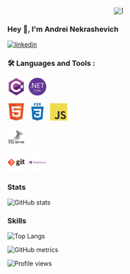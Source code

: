 <div id="header" align="center">
  <img src="https://media.giphy.com/media/M9gbBd9nbDrOTu1Mqx/giphy.gif" width="100" align = "center"/>]
</div>

### Hey 👋, I'm Andrei Nekrashevich
[<img src='https://img.shields.io/badge/LinkedIn-blue?style=for-the-badge&logo=linkedin&logoColor=white' alt='linkedin' height='20'>](https://www.linkedin.com/in/andrei-nekrashevich-60aa4873/)  

### :hammer_and_wrench: Languages and Tools :
<div>
<img src="https://github.com/devicons/devicon/blob/master/icons/csharp/csharp-original.svg" title="CSharp" alt="CSharp" width="40" height="40"/>&nbsp;
<img src="https://github.com/devicons/devicon/blob/master/icons/dotnetcore/dotnetcore-original.svg" title="NET" alt="NET" width="40" height="40"/>
  
<img src="https://github.com/devicons/devicon/blob/master/icons/html5/html5-original.svg" title="HTML5" alt="HTML" width="40" height="40"/>&nbsp;
<img src="https://github.com/devicons/devicon/blob/master/icons/css3/css3-plain-wordmark.svg"  title="CSS3" alt="CSS" width="40" height="40"/>&nbsp;
<img src="https://github.com/devicons/devicon/blob/master/icons/javascript/javascript-original.svg" title="JavaScript" alt="JavaScript" width="40" height="40"/>

<img src="https://github.com/devicons/devicon/blob/master/icons/microsoftsqlserver/microsoftsqlserver-plain-wordmark.svg" title="MSSQL"  alt="MSSQL" width="40" height="40"/>

<img src="https://github.com/devicons/devicon/blob/master/icons/git/git-original-wordmark.svg" title="Git" alt="Git" width="40" height="40"/>&nbsp;
<img src="https://github.com/devicons/devicon/blob/master/icons/visualstudio/visualstudio-plain-wordmark.svg" title="VS" alt="VS" width="40" height="40"/>
</div>
<!--
https://github.com/anuraghazra/github-readme-stats
-->

### Stats
![GitHub stats](https://github-readme-stats.vercel.app/api?username=gromozeka1&show_icons=true)

### Skills
![Top Langs](https://github-readme-stats.vercel.app/api/top-langs/?username=gromozeka1)

![GitHub metrics](https://metrics.lecoq.io/gromozeka1)

![Profile views](https://gpvc.arturio.dev/gromozeka1)
<!---
gromozeka1/gromozeka1 is a ✨ special ✨ repository because its `README.md` (this file) appears on your GitHub profile.
You can click the Preview link to take a look at your changes.
--->
